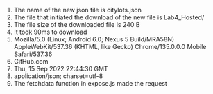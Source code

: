 1. The name of the new json file is citylots.json
2. The file that initiated the download of the new file is Lab4_Hosted/
3. The file size of the downloaded file is 240 B
4. It took 90ms to download
5. Mozilla/5.0 (Linux; Android 6.0; Nexus 5 Build/MRA58N) AppleWebKit/537.36 (KHTML, like Gecko) Chrome/135.0.0.0 Mobile Safari/537.36
6. GitHub.com
7. Thu, 15 Sep 2022 22:44:30 GMT
8. application/json; charset=utf-8
9. The fetchdata function in expose.js made the request